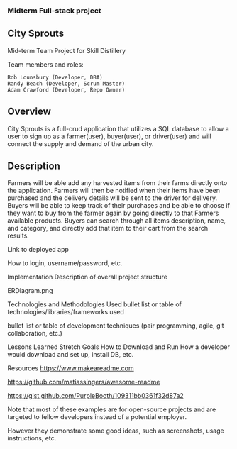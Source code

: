 ### Midterm Full-stack project


## City Sprouts
  Mid-term Team Project for Skill Distillery

  Team members and roles:

    Rob Lounsbury (Developer, DBA)
    Randy Beach (Developer, Scrum Master)
    Adam Crawford (Developer, Repo Owner)

## Overview

  City Sprouts is a full-crud application that utilizes a SQL database to allow a user to sign up as a farmer(user), buyer(user), or driver(user) and will connect the supply and demand of the urban city.

## Description

  Farmers will be able add any harvested items from their farms directly onto the application. Farmers will then be notified when their items have been purchased and the delivery details will be sent to the driver for delivery. Buyers will be able to keep track of their purchases and be able to choose if they want to buy from the farmer again by going directly to that Farmers available products. Buyers can search through all items description, name, and category, and directly add that item to their cart from the search results.



Link to deployed app

How to login, username/password, etc.

Implementation
Description of overall project structure

ERDiagram.png

Technologies and Methodologies Used
bullet list or table of technologies/libraries/frameworks used

bullet list or table of development techniques (pair programming, agile, git collaboration, etc.)

Lessons Learned
Stretch Goals
How to Download and Run
How a developer would download and set up, install DB, etc.

Resources
https://www.makeareadme.com

https://github.com/matiassingers/awesome-readme

https://gist.github.com/PurpleBooth/109311bb0361f32d87a2

Note that most of these examples are for open-source projects and are targeted to fellow developers instead of a potential employer.

However they demonstrate some good ideas, such as screenshots, usage instructions, etc.
